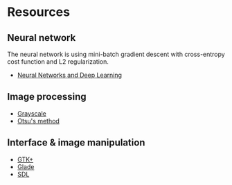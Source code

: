# Resources

## Neural network

The neural network is using mini-batch gradient descent with cross-entropy cost
function and L2 regularization.

- [Neural Networks and Deep Learning](http://neuralnetworksanddeeplearning.com/)

## Image processing

- [Grayscale](https://en.wikipedia.org/wiki/Grayscale)
- [Otsu's method](https://en.wikipedia.org/wiki/Otsu%27s_method)

## Interface & image manipulation

- [GTK+](https://www.gtk.org/)
- [Glade](https://glade.gnome.org/)
- [SDL](https://www.libsdl.org/)
